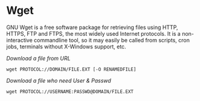 # Wget

GNU Wget is a free software package for retrieving files using HTTP, HTTPS, FTP and FTPS, the most widely used Internet protocols. It is a non-interactive commandline tool, so it may easily be called from scripts, cron jobs, terminals without X-Windows support, etc. 

*Download a file from URL*
```
wget PROTOCOL://DOMAIN/FILE.EXT [-O RENAMEDFILE]
```

*Download a file who need User & Passwd*
```
wget PROTOCOL://USERNAME:PASSWD@DOMAIN/FILE.EXT
```